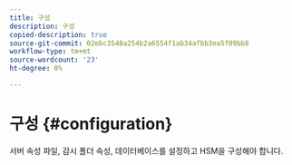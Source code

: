 ```yaml
---
title: 구성
description: 구성
copied-description: true
source-git-commit: 02ebc3548a254b2a6554f1ab34afbb3ea5f09bb8
workflow-type: tm+mt
source-wordcount: '23'
ht-degree: 0%

---
```


# 구성 {#configuration}

서버 속성 파일, 감시 폴더 속성, 데이터베이스를 설정하고 HSM을 구성해야 합니다.
